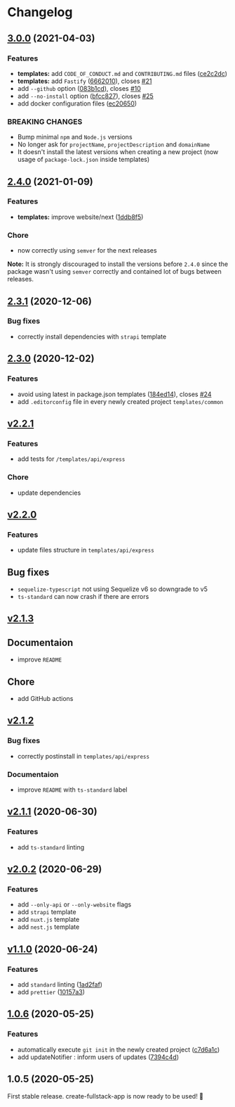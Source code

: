 # Changelog

## [3.0.0](https://github.com/Divlo/create-fullstack-app/compare/v2.4.0...v3.0.0) (2021-04-03)

### Features

- **templates:** add `CODE_OF_CONDUCT.md` and `CONTRIBUTING.md` files ([ce2c2dc](https://github.com/Divlo/create-fullstack-app/commit/ce2c2dc933c011d247262a5a9ccbcb9ae93cad7c))
- **templates:** add `Fastify` ([6662010](https://github.com/Divlo/create-fullstack-app/commit/666201006d745980e9d861a44fc5c67da7dd3907)), closes [#21](https://github.com/Divlo/create-fullstack-app/issues/21)
- add `--github` option ([083b1cd](https://github.com/Divlo/create-fullstack-app/commit/083b1cdc17bd5c22c3da249fb7f748901fabfa45)), closes [#10](https://github.com/Divlo/create-fullstack-app/issues/10)
- add `--no-install` option ([bfcc827](https://github.com/Divlo/create-fullstack-app/commit/bfcc827b5698aa562de08a68fb2e3b6ea9475e1e)), closes [#25](https://github.com/Divlo/create-fullstack-app/issues/25)
- add docker configuration files ([ec20650](https://github.com/Divlo/create-fullstack-app/commit/ec20650715b0a3af6bbfe6f2eb5eb9c3d19f9321))

### BREAKING CHANGES

- Bump minimal `npm` and `Node.js` versions
- No longer ask for `projectName`, `projectDescription` and `domainName`
- It doesn't install the latest versions when creating a new project (now usage of `package-lock.json` inside templates)

## [2.4.0](https://github.com/Divlo/create-fullstack-app/compare/v2.3.1...v2.4.0) (2021-01-09)

### Features

- **templates:** improve website/next ([1ddb8f5](https://github.com/Divlo/create-fullstack-app/commit/1ddb8f5fae18182ce33ffcd684bd3df3ebc023c8))

### Chore

- now correctly using `semver` for the next releases

**Note:** It is strongly discouraged to install the versions before `2.4.0` since the package wasn't using `semver` correctly and contained lot of bugs between releases.

## [2.3.1](https://github.com/Divlo/create-fullstack-app/compare/v2.3.1...v2.4.0) (2020-12-06)

### Bug fixes

- correctly install dependencies with `strapi` template

## [2.3.0](https://github.com/Divlo/create-fullstack-app/compare/v2.3.0...v2.2.1) (2020-12-02)

### Features

- avoid using latest in package.json templates ([184ed14](https://github.com/Divlo/create-fullstack-app/commit/184ed140492037acabe1ec021c65d352f5ce4c1b)), closes [#24](https://github.com/Divlo/create-fullstack-app/issues/24)
- add `.editorconfig` file in every newly created project `templates/common`

## [v2.2.1](https://github.com/Divlo/create-fullstack-app/compare/v2.2.1...v2.2.0)

### Features

- add tests for `/templates/api/express`

### Chore

- update dependencies

## [v2.2.0](https://github.com/Divlo/create-fullstack-app/compare/v2.2.0...v2.1.3)

### Features

- update files structure in `templates/api/express`

## Bug fixes

- `sequelize-typescript` not using Sequelize v6 so downgrade to v5
- `ts-standard` can now crash if there are errors

## [v2.1.3](https://github.com/Divlo/create-fullstack-app/compare/v2.1.3...v2.1.2)

## Documentaion

- improve `README`

## Chore

- add GitHub actions

## [v2.1.2](https://github.com/Divlo/create-fullstack-app/compare/v2.1.2...v2.1.1)

### Bug fixes

- correctly postinstall in `templates/api/express`

### Documentaion

- improve `README` with `ts-standard` label

## [v2.1.1](https://github.com/Divlo/create-fullstack-app/compare/v2.1.1...v2.0.2) (2020-06-30)

### Features

- add `ts-standard` linting

## [v2.0.2](https://github.com/Divlo/create-fullstack-app/compare/v.2.0.2...v1.1.0) (2020-06-29)

### Features

- add `--only-api` or `--only-website` flags
- add `strapi` template
- add `nuxt.js` template
- add `nest.js` template

## [v1.1.0](https://github.com/Divlo/create-fullstack-app/compare/v1.0.6...v1.1.0) (2020-06-24)

### Features

- add `standard` linting ([1ad2faf](https://github.com/Divlo/create-fullstack-app/commit/1ad2faf41812f956f9bfed21870d2827223bae07))
- add `prettier` ([10157a3](https://github.com/Divlo/create-fullstack-app/commit/10157a3d1af66afe3235614fef9269b3750adf80))

## [1.0.6](https://github.com/Divlo/create-fullstack-app/compare/v1.0.5...v1.0.6) (2020-05-25)

### Features

- automatically execute `git init` in the newly created project ([c7d6a1c](https://github.com/Divlo/create-fullstack-app/commit/c7d6a1c3cb4ffa239d8bd997d80f993d576fd997))
- add updateNotifier : inform users of updates ([7394c4d](https://github.com/Divlo/create-fullstack-app/commit/7394c4def0f397a14d8943efc7f848f3c983ba42))

## 1.0.5 (2020-05-25)

First stable release.
create-fullstack-app is now ready to be used! 🚀
